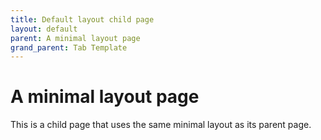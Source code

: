 ```yaml
---
title: Default layout child page
layout: default
parent: A minimal layout page
grand_parent: Tab Template
---
```


# A minimal layout page

This is a child page that uses the same minimal layout as its parent page.
